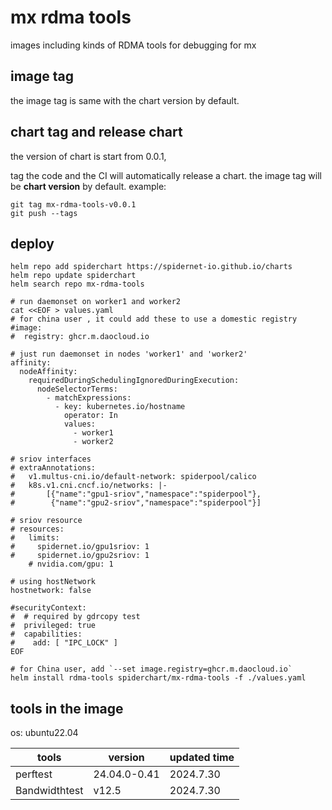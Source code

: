 # mx rdma tools

images including kinds of RDMA tools for debugging for mx

## image tag

the image tag is same with the chart version by default.

## chart tag and release chart

the version of chart is start from 0.0.1,

tag the code and the CI will automatically release a chart. the image tag will be **chart version** by default. example:

```shell
git tag mx-rdma-tools-v0.0.1
git push --tags
```

## deploy

```shell
helm repo add spiderchart https://spidernet-io.github.io/charts
helm repo update spiderchart
helm search repo mx-rdma-tools

# run daemonset on worker1 and worker2 
cat <<EOF > values.yaml
# for china user , it could add these to use a domestic registry
#image:
#  registry: ghcr.m.daocloud.io
 
# just run daemonset in nodes 'worker1' and 'worker2'
affinity:
  nodeAffinity:
    requiredDuringSchedulingIgnoredDuringExecution:
      nodeSelectorTerms:
        - matchExpressions:
          - key: kubernetes.io/hostname
            operator: In
            values:
              - worker1
              - worker2

# sriov interfaces
# extraAnnotations:
#   v1.multus-cni.io/default-network: spiderpool/calico
#   k8s.v1.cni.cncf.io/networks: |-
#       [{"name":"gpu1-sriov","namespace":"spiderpool"},
#        {"name":"gpu2-sriov","namespace":"spiderpool"}]

# sriov resource
# resources:
#   limits:
#     spidernet.io/gpu1sriov: 1
#     spidernet.io/gpu2sriov: 1
    # nvidia.com/gpu: 1

# using hostNetwork
hostnetwork: false

#securityContext:
#  # required by gdrcopy test
#  privileged: true
#  capabilities:
#    add: [ "IPC_LOCK" ]
EOF

# for China user, add `--set image.registry=ghcr.m.daocloud.io`
helm install rdma-tools spiderchart/mx-rdma-tools -f ./values.yaml
```

## tools in the image

os: ubuntu22.04

| tools         | version                                  | updated time |
|---------------|------------------------------------------|--------------|
| perftest      | 24.04.0-0.41                             | 2024.7.30    |
| Bandwidthtest | v12.5                                    | 2024.7.30    |
